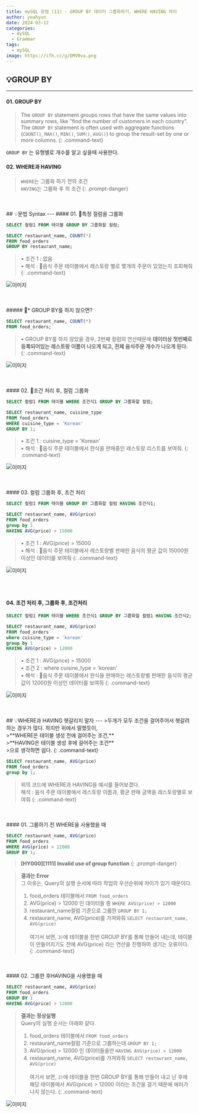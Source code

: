 ```yaml
---
title: mySQL 문법 (11) - GROUP BY 데이터 그룹화하기, WHERE HAVING 차이
author: yeahyun
date: 2024-03-12
categories:
  - mySQL
  - Grammarㅤ
tags:
  - mySQL
image: https://ifh.cc/g/DMV0va.png
---
```

## 💡GROUP BY
---
#### 01. GROUP BY

>The `GROUP BY` statement groups rows that have the same values into summary rows, like "find the number of customers in each country". <br/>
>The `GROUP BY` statement is often used with aggregate functions (`COUNT()`, `MAX()`, `MIN()`, `SUM()`, `AVG()`) to group the result-set by one or more columns.
{: .command-text}

`GROUP BY` 는 유형별로 개수를 알고 싶을때 사용한다.

#### 02. WHERE과 HAVING

>`WHERE`는 그룹화 하기 전의 조건   
>`HAVING`는 그룹화 후 의 조건
{: .prompt-danger}


<br>
<br>
## 💡문법 Syntax
---
#### 01. 특정 컬럼을 그룹화

```sql
SELECT 컬럼1 FROM 테이블 GROUP BY 그룹화할 컬럼;
```

```sql
SELECT restaurant_name, COUNT(*) 
FROM food_orders 
GROUP BY restaurant_name;
```

>• 조건 1 : 없음<br/>
>• 해석 : 음식 주문 테이블에서 레스토랑 별로 몇개의 주문이 있었는지 조회해줘
{: .command-text}

![이미지](https://ifh.cc/g/C9HVJM.png)

<br>
<br>
##### * GROUP BY를 하지 않으면?

```sql
SELECT restaurant_name, COUNT(*) 
FROM food_orders;
```

>• GROUP BY를 하지 않았을 경우, 2번째 컬럼의 연산때문에 **데이터상 첫번째로 등록되어있는 레스토랑 이름이 나오게 되고, 전체 음식주문 개수가 나오게 된다.**
{: .command-text}

![이미지](https://ifh.cc/g/1r3Qwh.png)

<br>
<br>
#### 02. 조건 처리 후, 컬럼 그룹화

```sql
SELECT 컬럼1 FROM 테이블 WHERE 조건식1 GROUP BY 그룹화할 컬럼;
```

```sql
SELECT restaurant_name, cuisine_type 
FROM food_orders 
WHERE cuisine_type = 'Korean' 
GROUP BY 1;
```

>• 조건 1 : cuisine_type = 'Korean' <br/>
>• 해석 : 음식 주문 테이블에서 한식을 판매중인 레스토랑 리스트를 보여줘.
{: .command-text}

![이미지](https://ifh.cc/g/O37BO8.png)

<br>
<br>
#### 03. 컬럼 그룹화 후, 조건 처리

```sql
SELECT 컬럼1 FROM 테이블 GROUP BY 그룹화할 컬럼 HAVING 조건식1;
```

```sql
SELECT restaurant_name, AVG(price) 
FROM food_orders 
group by 1
HAVING AVG(price) > 15000
```

>• 조건 1 : AVG(price) > 15000<br/>
>• 해석 : 음식 주문 테이블에서 레스토랑별 판매한 음식의 평균 값이 15000원 이상인 데이터를 보여줘
{: .command-text}

![이미지](https://ifh.cc/g/wjRg4k.png)


<br>
<br>

#### 04. 조건 처리 후, 그룹화 후, 조건처리

```sql
SELECT 컬럼1 FROM 테이블 WHERE 조건식1 GROUP BY 그룹화할 컬럼1 HAVING 조건식2;
```

```sql
SELECT restaurant_name, AVG(price)  
FROM food_orders  
where cuisine_type = 'korean'  
group by 1  
HAVING AVG(price) > 12000
```

>• 조건 1 : AVG(price) > 15000 <br/>
>• 조건 2 : where cuisine_type = 'korean'<br/>
>• 해석 : 음식 주문 테이블에서 한식을 판매하는 레스토랑별 판매한 음식의 평균 값이 12000원 이상인 데이터를 보여줘
{: .command-text}

![이미지](https://ifh.cc/g/3zMGDC.png)


<br>
<br>
## 💡WHERE과 HAVING 헷갈리지 말자
---
>두개가 모두 조건을 걸어주어서 헷갈려 하는 경우가 많다. 하지만 위에서 말했듯이,<br/>
>**WHERE은 테이블 생성 전에 걸어주는 조건,**<br/>
>**HAVING은 테이블 생성 후에 걸어주는 조건**<br/>
>으로 생각하면 쉽다.
{: .command-text}

```sql
SELECT restaurant_name, AVG(price) 
FROM food_orders
group by 1;
```

>위의 코드에 WHERE과 HAVING을 예시를 들어보겠다.<br/>
>해석 : 음식 주문 테이블에서 레스토랑 이름과, 평균 판매 금액을 레스토랑별로 보여줘
{: .command-text}

<br>
<br>
#### 01. 그룹하기 전 WHERE을 사용했을 때

```sql
SELECT restaurant_name, AVG(price) 
FROM food_orders
WHERE AVG(price) > 12000
GROUP BY 1;
```

>**[HY000][1111] Invalid use of group function**
{: .prompt-danger}

>**결과는 Error**<br/>
>그 이유는, Query의 실행 순서에 따라 작업의 우선순위에 차이가 있기 때문이다.   <br/>
>  1) food_orders 테이블에서 `FROM food_orders`<br/>
>  2) AVG(price) > 12000 인 데이터들 중 `WHERE AVG(price) > 12000`<br/>
>  3) restaurant_name컬럼 기준으로 그룹한 `GROUP BY 1;`<br/>
>  4) restaurant_name, AVG(price)를 가져와줘 `SELECT restaurant_name, AVG(price)`<br/>  
>여기서 보면, `3)`에 테이블을 한번 GROUP BY를 통해 만들어 내는데, 테이블이 만들어지기도 전에 AVG(price) 라는 연산을 진행하여 생기는 오류이다.
{: .command-text}

<br>
<br>
#### 02. 그룹한 후HAVING을 사용했을 때

```sql
SELECT restaurant_name, AVG(price) 
FROM food_orders
GROUP BY 1
HAVING AVG(price) > 12000
```


>**결과는 정상실행**<br/>
>Query의 실행 순서는 아래와 같다.<br/>
>  1) food_orders 테이블에서 `FROM food_orders`<br/>
>  2) restaurant_name컬럼 기준으로 그룹하는데  `GROUP BY 1;`<br/>
>  3) AVG(price) > 12000 인 데이터들을만 `HAVING AVG(price) > 12000`<br/>
>  4) restaurant_name, AVG(price)를 가져와줘 `SELECT restaurant_name, AVG(price)`<br/>   
>여기서 보면, `2)`에 테이블을 한번 GROUP BY를 통해 만들어 내고 난 후에 해당 테이블에서 AVG(price) > 12000 이라는 조건을 걸기 때문에 에러가 나지 않는다.
{: .command-text}

![이미지](https://ifh.cc/g/A4jwnA.png)